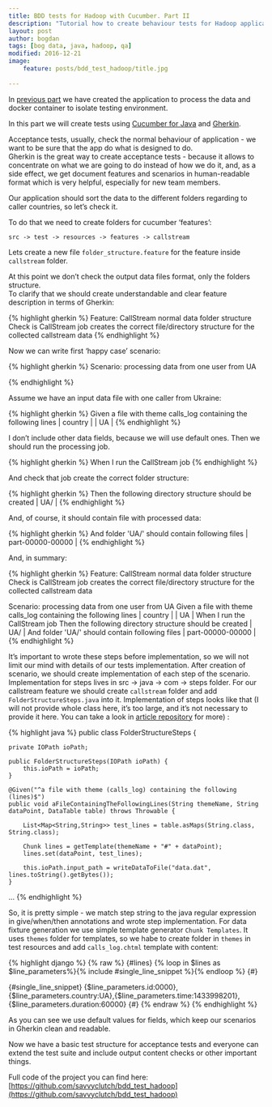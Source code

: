 ```yaml
---
title: BDD tests for Hadoop with Cucumber. Part II
description: "Tutorial how to create behaviour tests for Hadoop application with Cucumber. Part II: tests"
layout: post
author: bogdan
tags: [bog data, java, hadoop, qa]
modified: 2016-12-21
image:
    feature: posts/bdd_test_hadoop/title.jpg
    
---
```


In [previous part](http://www.savvyclutch.com/BDD-tests-for-Hadoop-with-Cucumber-part-I/) we have created the application to process the data and docker container to isolate testing environment.
   
In this part we will create tests using [Cucumber for Java](https://cucumber.io/docs/reference/jvm) and [Gherkin](https://github.com/cucumber/cucumber/wiki/Gherkin).

Acceptance tests, usually, check the normal behaviour of application - we want to be sure that the app do what is designed to do.  
Gherkin is the great way to create acceptance tests - because it allows to concentrate on what we are going to do instead of how we do it, 
and, as a side effect, we get document features and scenarios in human-readable format which is very helpful, especially for new team members.

<!-- more -->

Our application should sort the data to the different folders regarding to caller countries, so let’s check it. 

To do that we need to create folders for cucumber ‘features’:

`src -> test -> resources -> features -> callstream`

Lets create a new file `folder_structure.feature` for the feature inside `callstream` folder.

At this point we don’t check the output data files format, only the folders structure.  
To clarify that we should create understandable and clear feature description in terms of Gherkin:

{% highlight gherkin %}
Feature: CallStream normal data folder structure
  Check is CallStream job creates the correct file/directory structure
  for the collected callstream data
{% endhighlight %}

Now we can write first ‘happy case’ scenario:

{% highlight gherkin %}
  Scenario: processing data from one user from UA
  
{% endhighlight %}

Assume we have an input data file with one caller from Ukraine:

{% highlight gherkin %}
    Given a file with theme calls_log containing the following lines
      | country |
      | UA      |
{% endhighlight %}

I don’t include other data fields, because we will use default ones. 
Then we should run the processing job. 

{% highlight gherkin %}
    When I run the CallStream job
{% endhighlight %}

And check that job create the correct folder structure:

{% highlight gherkin %}
    Then the following directory structure should be created
      | UA/ |
{% endhighlight %}

And, of course, it should contain file with processed data:

{% highlight gherkin %}
    And folder 'UA/' should contain following files
      | part-00000-00000 |
{% endhighlight %}

And, in summary:

{% highlight gherkin %}
Feature: CallStream normal data folder structure
  Check is CallStream job creates the correct file/directory structure
  for the collected callstream data
  
  Scenario: processing data from one user from UA
    Given a file with theme calls_log containing the following lines
      | country |
      | UA      |
    When I run the CallStream job
    Then the following directory structure should be created
      | UA/ |
    And folder 'UA/' should contain following files
      | part-00000-00000 |
{% endhighlight %}

It’s important to wrote these steps before implementation, so we will not limit our mind with details of our tests implementation. 
After creation of scenario, we should create implementation of each step of the scenario. 
Implementation for steps lives in src -> java -> com -> steps folder. 
For our callstream feature we should create `callstream` folder  and add `FolderStructureSteps.java` into it. 
Implementation of steps looks like that (I will not provide whole class here, it’s too large, and it’s not necessary to provide it here. 
You can take a look in [article repository](https://github.com/savvyclutch/bdd_test_hadoop) for more)  :

{% highlight java %}
public class FolderStructureSteps {

    private IOPath ioPath;

    public FolderStructureSteps(IOPath ioPath) {
        this.ioPath = ioPath;
    }

    @Given("^a file with theme (calls_log) containing the following (lines)$")
    public void aFileContainingTheFollowingLines(String themeName, String dataPoint, DataTable table) throws Throwable {

        List<Map<String,String>> test_lines = table.asMaps(String.class, String.class);

        Chunk lines = getTemplate(themeName + "#" + dataPoint);
        lines.set(dataPoint, test_lines);

        this.ioPath.input_path = writeDataToFile("data.dat", lines.toString().getBytes());
    }
...
{% endhighlight %}

So, it is pretty simple - we match step string to the java regular expression in give/when/then annotations and wrote step implementation. 
For data fixture generation we use simple template generator  `Chunk Templates`. 
It uses `themes` folder for templates, so we habe to create folder in `themes` in test resources and add `calls_log.chtml` template with content:

{% highlight django %}
{% raw %}
{#lines}
{% loop in $lines as $line_parameters%}{% include #single_line_snippet %}{% endloop %}
{#}

{#single_line_snippet}
{$line_parameters.id:0000},{$line_parameters.country:UA},{$line_parameters.time:1433998201},{$line_parameters.duration:60000}
{#}
{% endraw %}
{% endhighlight %}

As you can see we use default values for fields, which keep our scenarios in Gherkin clean and readable.  

Now we have a basic test structure for acceptance tests and everyone can extend the test suite and include output content checks or other important things. 
 
Full code of the project you can find here: [https://github.com/savvyclutch/bdd_test_hadoop](https://github.com/savvyclutch/bdd_test_hadoop)


